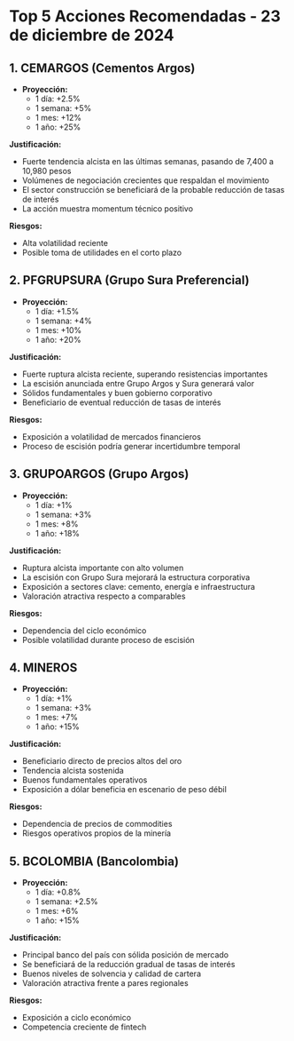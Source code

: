 # Top 5 Acciones Recomendadas - 23 de diciembre de 2024

## 1. CEMARGOS (Cementos Argos)

- **Proyección:**
  - 1 día: +2.5%
  - 1 semana: +5%
  - 1 mes: +12%
  - 1 año: +25%

**Justificación:**

- Fuerte tendencia alcista en las últimas semanas, pasando de 7,400 a 10,980 pesos
- Volúmenes de negociación crecientes que respaldan el movimiento
- El sector construcción se beneficiará de la probable reducción de tasas de interés
- La acción muestra momentum técnico positivo

**Riesgos:**

- Alta volatilidad reciente
- Posible toma de utilidades en el corto plazo

## 2. PFGRUPSURA (Grupo Sura Preferencial)

- **Proyección:**
  - 1 día: +1.5%
  - 1 semana: +4%
  - 1 mes: +10%
  - 1 año: +20%

**Justificación:**

- Fuerte ruptura alcista reciente, superando resistencias importantes
- La escisión anunciada entre Grupo Argos y Sura generará valor
- Sólidos fundamentales y buen gobierno corporativo
- Beneficiario de eventual reducción de tasas de interés

**Riesgos:**

- Exposición a volatilidad de mercados financieros
- Proceso de escisión podría generar incertidumbre temporal

## 3. GRUPOARGOS (Grupo Argos)

- **Proyección:**
  - 1 día: +1%
  - 1 semana: +3%
  - 1 mes: +8%
  - 1 año: +18%

**Justificación:**

- Ruptura alcista importante con alto volumen
- La escisión con Grupo Sura mejorará la estructura corporativa
- Exposición a sectores clave: cemento, energía e infraestructura
- Valoración atractiva respecto a comparables

**Riesgos:**

- Dependencia del ciclo económico
- Posible volatilidad durante proceso de escisión

## 4. MINEROS

- **Proyección:**
  - 1 día: +1%
  - 1 semana: +3%
  - 1 mes: +7%
  - 1 año: +15%

**Justificación:**

- Beneficiario directo de precios altos del oro
- Tendencia alcista sostenida
- Buenos fundamentales operativos
- Exposición a dólar beneficia en escenario de peso débil

**Riesgos:**

- Dependencia de precios de commodities
- Riesgos operativos propios de la minería

## 5. BCOLOMBIA (Bancolombia)

- **Proyección:**
  - 1 día: +0.8%
  - 1 semana: +2.5%
  - 1 mes: +6%
  - 1 año: +15%

**Justificación:**

- Principal banco del país con sólida posición de mercado
- Se beneficiará de la reducción gradual de tasas de interés
- Buenos niveles de solvencia y calidad de cartera
- Valoración atractiva frente a pares regionales

**Riesgos:**

- Exposición a ciclo económico
- Competencia creciente de fintech
